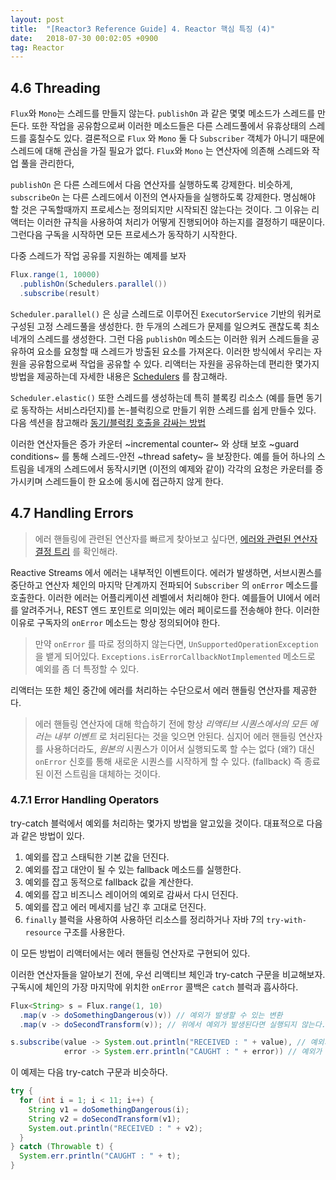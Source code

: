 ```yaml
---
layout: post
title:  "[Reactor3 Reference Guide] 4. Reactor 핵심 특징 (4)"
date:   2018-07-30 00:02:05 +0900
tag: Reactor
---
```


## 4.6 Threading

`Flux`와 `Mono`는 스레드를 만들지 않는다. `publishOn` 과 같은 몇몇 메소드가 스레드를 만든다.
또한 작업을 공유함으로써 이러한 메소드들은 다른 스레드풀에서 유휴상태의 스레드를 훔칠수도 있다. 결론적으로 `Flux` 와 `Mono` 둘 다 `Subscriber` 객체가 아니기 때문에 스레드에 대해 관심을 가질 필요가 없다.
`Flux`와 `Mono` 는 연산자에 의존해 스레드와 작업 풀을 관리한다,

`publishOn` 은 다른 스레드에서 다음 연산자를 실행하도록 강제한다. 비슷하게, `subscribeOn` 는 다른 스레드에서 이전의 연사자들을 실행하도록 강제한다. 명심해야 할 것은 구독할때까지 프로세스는 정의되지만 시작되진 않는다는 것이다. 그 이유는 리액터는 이러한 규칙을 사용하여 처리가 어떻게 진행되어야 하는지를 결정하기 때문이다. 그런다음 구독을 시작하면 모든 프로세스가 동작하기 시작한다.

다중 스레드가 작업 공유를 지원하는 예제를 보자

```java
Flux.range(1, 10000)
  .publishOn(Schedulers.parallel())
  .subscribe(result)
```

`Scheduler.parallel()` 은 싱글 스레드로 이루어진 `ExecutorService` 기반의 워커로 구성된 고정 스레드풀을 생성한다. 한 두개의 스레드가 문제를 일으켜도 괜찮도록 최소 네개의 스레드를 생성한다. 그런 다음 `publishOn` 메소드는 이러한 워커 스레드들을 공유하여 요소를 요청할 때 스레드가 방출된 요소를 가져온다. 이러한 방식에서 우리는 자원을 공유함으로써 작업을 공유할 수 있다. 리액터는 자원을 공유하는데 편리한 몇가지 방법을 제공하는데 자세한 내용은 [Schedulers](https://projectreactor.io/docs/core/release/api/reactor/core/scheduler/Schedulers.html) 를 참고해라.

`Scheduler.elastic()` 또한 스레드를 생성하는데 특히 블록킹 리소스 (예를 들면 동기로 동작하는 서비스라던지)를 논-블럭킹으로 만들기 위한 스레드를 쉽게 만들수 있다. 다음 섹션을 참고해라 [동기/블럭킹 호출을 감싸는 방법](https://projectreactor.io/docs/core/release/reference/#faq.wrap-blocking)

이러한 연산자들은 증가 카운터 ~incremental counter~ 와 상태 보호 ~guard conditions~ 를 통해 스레드-안전 ~thread safety~ 을 보장한다. 예를 들어 하나의 스트림을 네개의 스레드에서 동작시키면 (이전의 예제와 같이) 각각의 요청은 카운터를 증가시키며 스레드들이 한 요소에 동시에 접근하지 않게 한다.

## 4.7 Handling Errors

> 에러 핸들링에 관련된 연산자를 빠르게 찾아보고 싶다면, [에러와 관련된 연산자 결정 트리](https://projectreactor.io/docs/core/release/reference/#which.errors) 를 확인해라.

Reactive Streams 에서 에러는 내부적인 이벤트이다. 에러가 발생하면, 서브시퀀스를 중단하고 연산자 체인의 마지막 단계까지 전파되어 `Subscriber` 의 `onError` 메소드를 호출한다.
이러한 에러는 어플리케이션 레벨에서 처리해야 한다. 예를들어 UI에서 에러를 알려주거나, REST 엔드 포인트로 의미있는 에러 페이로드를 전송해야 한다. 이러한 이유로 구독자의 `onError` 메소드는 항상 정의되어야 한다.

> 만약 `onError` 를 따로 정의하지 않는다면, `UnSupportedOperationException`을 뱉게 되어있다. `Exceptions.isErrorCallbackNotImplemented` 메소드로 예외를 좀 더 특정할 수 있다.

리액터는 또한 체인 중간에 에러를 처리하는 수단으로서 에러 핸들링 연산자를 제공한다.

> 에러 핸들링 연산자에 대해 학습하기 전에 항상 *리액티브 시퀀스에서의 모든 에러는 내부 이벤트* 로 처리된다는 것을 잊으면 안된다. 심지어 에러 핸들링 연산자를 사용하더라도, *원본의* 시퀀스가 이어서 실행되도록 할 수는 없다 (왜?) 대신 `onError` 신호를 통해 새로운 시퀀스를 시작하게 할 수 있다. (fallback) 즉 종료된 이전 스트림을 대체하는 것이다.

### 4.7.1 Error Handling Operators

try-catch 블럭에서 예외를 처리하는 몇가지 방법을 알고있을 것이다. 대표적으로 다음과 같은 방법이 있다.

1. 예외를 잡고 스태틱한 기본 값을 던진다.
2. 예외를 잡고 대안이 될 수 있는 fallback 메소드를 실행한다.
3. 예외를 잡고 동적으로 fallback 값을 계산한다.
4. 예외를 잡고 비즈니스 레이어의 예외로 감싸서 다시 던진다.
5. 예외를 잡고 에러 메세지를 남긴 후 고대로 던진다.
6. `finally` 블럭을 사용하여 사용하던 리소스를 정리하거나 자바 7의 `try-with-resource` 구조를 사용한다.

이 모든 방법이 리액터에서는 에러 핸들링 연산자로 구현되어 있다.

이러한 연산자들을 알아보기 전에, 우선 리액티브 체인과 try-catch 구문을 비교해보자.
구독시에 체인의 가장 마지막에 위치한 `onError` 콜백은 `catch` 블럭과 흡사하다.

```java
Flux<String> s = Flux.range(1, 10)
  .map(v -> doSomethingDangerous(v)) // 예외가 발생할 수 있는 변환
  .map(v -> doSecondTransform(v)); // 위에서 예외가 발생된다면 실행되지 않는다.

s.subscribe(value -> System.out.println("RECEIVED : " + value), // 예외가 발생하지 않는다면 (성공한다면) 출력
            error -> System.err.println("CAUGHT : " + error)) // 예외가 발생하면 에러메세지 출력
```

이 예제는 다음 try-catch 구문과 비슷하다.

```java
try {
  for (int i = 1; i < 11; i++) {
    String v1 = doSomethingDangerous(i);
    String v2 = doSecondTransform(v1);
    System.out.println("RECEIVED : " + v2);
  }
} catch (Throwable t) {
  System.err.println("CAUGHT : " + t);
}
```
